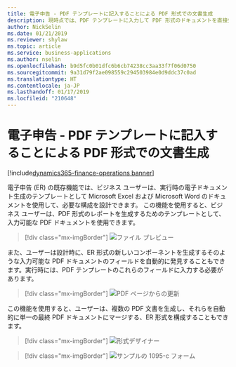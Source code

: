 ```yaml
---
title: 電子申告 - PDF テンプレートに記入することによる PDF 形式での文書生成
description: 現時点では、PDF テンプレートに入力して PDF 形式のドキュメントを直接生成する方法はありません。
author: NickSelin
ms.date: 01/21/2019
ms.reviewer: shylaw
ms.topic: article
ms.service: business-applications
ms.author: nselin
ms.openlocfilehash: b9d5fc0b01dfc6b6cb74238cc3aa33f7f06d0750
ms.sourcegitcommit: 9a31d79f2ae098559c294503984e0d9ddc37c0ad
ms.translationtype: HT
ms.contentlocale: ja-JP
ms.lasthandoff: 01/17/2019
ms.locfileid: "210648"
---
```

#  <a name="electronic-reporting---generate-documents-in-pdf-format-by-filling-in-pdf-templates"></a>電子申告 - PDF テンプレートに記入することによる PDF 形式での文書生成
[!include[dynamics365-finance-operations banner](../includes/dynamics365-finance-operations.md)]


電子申告 (ER) の既存機能では、ビジネス ユーザーは、実行時の電子ドキュメント生成のテンプレートとして Microsoft Excel および Microsoft Word のドキュメントを使用して、必要な構成を設計できます。 この機能を使用すると、ビジネス ユーザーは、PDF 形式のレポートを生成するためのテンプレートとして、入力可能な PDF ドキュメントを使用できます。

> [!div class="mx-imgBorder"]
> ![ファイル プレビュー](media/ER-generate-doc-1099-c-preview.png "ファイル プレビュー")

また、ユーザーは設計時に、ER 形式の新しいコンポーネントを生成するそのような入力可能な PDF ドキュメントのフィールドを自動的に発見することもできます。実行時には、PDF テンプレートのこれらのフィールドに入力する必要があります。

> [!div class="mx-imgBorder"]
> ![PDF ページからの更新](media/ER-generate-doc-1099-c-update-from-pdf.png "PDF ページからの更新")

この機能を使用すると、ユーザーは、複数の PDF 文書を生成し、それらを自動的に単一の最終 PDF ドキュメントにマージする、ER 形式を構成することもできます。

> [!div class="mx-imgBorder"]
> ![形式デザイナー](media/ER-generate-doc-1099-c-format-designer.png "形式デザイナーのスクリーンショット")

> [!div class="mx-imgBorder"]
> ![サンプルの 1095-c フォーム](media/ER-generate-doc1099-c-update-output.png "サンプルの 1095-c フォーム")
